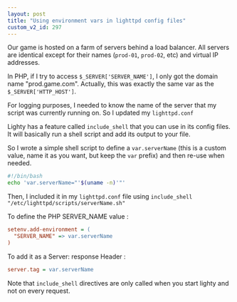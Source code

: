 ```yaml
---
layout: post
title: "Using environment vars in lighttpd config files"
custom_v2_id: 297
---
```


Our game is hosted on a farm of servers behind a load balancer. All servers
are identical except for their names (`prod-01`, `prod-02`, etc) and virtual
IP addresses.

In PHP, if I try to access `$_SERVER['SERVER_NAME']`, I only got the domain
name "prod.game.com". Actually, this was exactly the same var as the
`$_SERVER['HTTP_HOST']`.

For logging purposes, I needed to know the name of the server that my script
was currently running on. So I updated my `lighttpd.conf`

Lighty has a feature called `include_shell` that you can use in its config
files. It will basically run a shell script and add its output to your file.

So I wrote a simple shell script to define a `var.serverName` (this is a
custom value, name it as you want, but keep the `var` prefix) and then re-use
when needed.


```sh
#!/bin/bash
echo 'var.serverName="'$(uname -n)'"'
```

Then, I included it in my `lighttpd.conf` file using `include_shell
"/etc/lighttpd/scripts/serverName.sh"`

To define the PHP SERVER_NAME value :


```ini
setenv.add-environment = (
  "SERVER_NAME" => var.serverName
)
```

To add it as a Server: response Header :


```ini
server.tag = var.serverName
```

Note that `include_shell` directives are only called when you start lighty and
not on every request.

